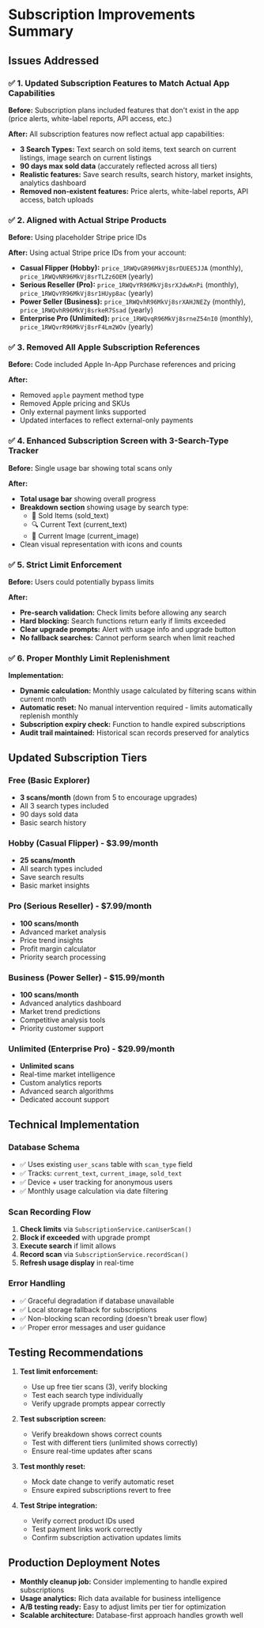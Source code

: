 # Subscription Improvements Summary

## Issues Addressed

### ✅ 1. Updated Subscription Features to Match Actual App Capabilities

**Before:** Subscription plans included features that don't exist in the app (price alerts, white-label reports, API access, etc.)

**After:** All subscription features now reflect actual app capabilities:

- **3 Search Types:** Text search on sold items, text search on current listings, image search on current listings
- **90 days max sold data** (accurately reflected across all tiers)
- **Realistic features:** Save search results, search history, market insights, analytics dashboard
- **Removed non-existent features:** Price alerts, white-label reports, API access, batch uploads

### ✅ 2. Aligned with Actual Stripe Products

**Before:** Using placeholder Stripe price IDs

**After:** Using actual Stripe price IDs from your account:

- **Casual Flipper (Hobby):** `price_1RWQvGR96MkVj8srDUEE5JJA` (monthly), `price_1RWQvNR96MkVj8srTLZz6OEM` (yearly)
- **Serious Reseller (Pro):** `price_1RWQvYR96MkVj8srXJdwKnPi` (monthly), `price_1RWQvYR96MkVj8sr1HUyp8ac` (yearly)
- **Power Seller (Business):** `price_1RWQvhR96MkVj8srXAHJNEZy` (monthly), `price_1RWQvhR96MkVj8srkeR7Ssad` (yearly)
- **Enterprise Pro (Unlimited):** `price_1RWQvqR96MkVj8srneZ54nI0` (monthly), `price_1RWQvrR96MkVj8srF4Lm2WOv` (yearly)

### ✅ 3. Removed All Apple Subscription References

**Before:** Code included Apple In-App Purchase references and pricing

**After:**

- Removed `apple` payment method type
- Removed Apple pricing and SKUs
- Only external payment links supported
- Updated interfaces to reflect external-only payments

### ✅ 4. Enhanced Subscription Screen with 3-Search-Type Tracker

**Before:** Single usage bar showing total scans only

**After:**

- **Total usage bar** showing overall progress
- **Breakdown section** showing usage by search type:
  - 📄 Sold Items (sold_text)
  - 🔍 Current Text (current_text)
  - 📸 Current Image (current_image)
- Clean visual representation with icons and counts

### ✅ 5. Strict Limit Enforcement

**Before:** Users could potentially bypass limits

**After:**

- **Pre-search validation:** Check limits before allowing any search
- **Hard blocking:** Search functions return early if limits exceeded
- **Clear upgrade prompts:** Alert with usage info and upgrade button
- **No fallback searches:** Cannot perform search when limit reached

### ✅ 6. Proper Monthly Limit Replenishment

**Implementation:**

- **Dynamic calculation:** Monthly usage calculated by filtering scans within current month
- **Automatic reset:** No manual intervention required - limits automatically replenish monthly
- **Subscription expiry check:** Function to handle expired subscriptions
- **Audit trail maintained:** Historical scan records preserved for analytics

## Updated Subscription Tiers

### Free (Basic Explorer)

- **3 scans/month** (down from 5 to encourage upgrades)
- All 3 search types included
- 90 days sold data
- Basic search history

### Hobby (Casual Flipper) - $3.99/month

- **25 scans/month**
- All search types included
- Save search results
- Basic market insights

### Pro (Serious Reseller) - $7.99/month

- **100 scans/month**
- Advanced market analysis
- Price trend insights
- Profit margin calculator
- Priority search processing

### Business (Power Seller) - $15.99/month

- **100 scans/month**
- Advanced analytics dashboard
- Market trend predictions
- Competitive analysis tools
- Priority customer support

### Unlimited (Enterprise Pro) - $29.99/month

- **Unlimited scans**
- Real-time market intelligence
- Custom analytics reports
- Advanced search algorithms
- Dedicated account support

## Technical Implementation

### Database Schema

- ✅ Uses existing `user_scans` table with `scan_type` field
- ✅ Tracks: `current_text`, `current_image`, `sold_text`
- ✅ Device + user tracking for anonymous users
- ✅ Monthly usage calculation via date filtering

### Scan Recording Flow

1. **Check limits** via `SubscriptionService.canUserScan()`
2. **Block if exceeded** with upgrade prompt
3. **Execute search** if limit allows
4. **Record scan** via `SubscriptionService.recordScan()`
5. **Refresh usage display** in real-time

### Error Handling

- ✅ Graceful degradation if database unavailable
- ✅ Local storage fallback for subscriptions
- ✅ Non-blocking scan recording (doesn't break user flow)
- ✅ Proper error messages and user guidance

## Testing Recommendations

1. **Test limit enforcement:**

   - Use up free tier scans (3), verify blocking
   - Test each search type individually
   - Verify upgrade prompts appear correctly

2. **Test subscription screen:**

   - Verify breakdown shows correct counts
   - Test with different tiers (unlimited shows correctly)
   - Ensure real-time updates after scans

3. **Test monthly reset:**

   - Mock date change to verify automatic reset
   - Ensure expired subscriptions revert to free

4. **Test Stripe integration:**
   - Verify correct product IDs used
   - Test payment links work correctly
   - Confirm subscription activation updates limits

## Production Deployment Notes

- **Monthly cleanup job:** Consider implementing to handle expired subscriptions
- **Usage analytics:** Rich data available for business intelligence
- **A/B testing ready:** Easy to adjust limits per tier for optimization
- **Scalable architecture:** Database-first approach handles growth well
